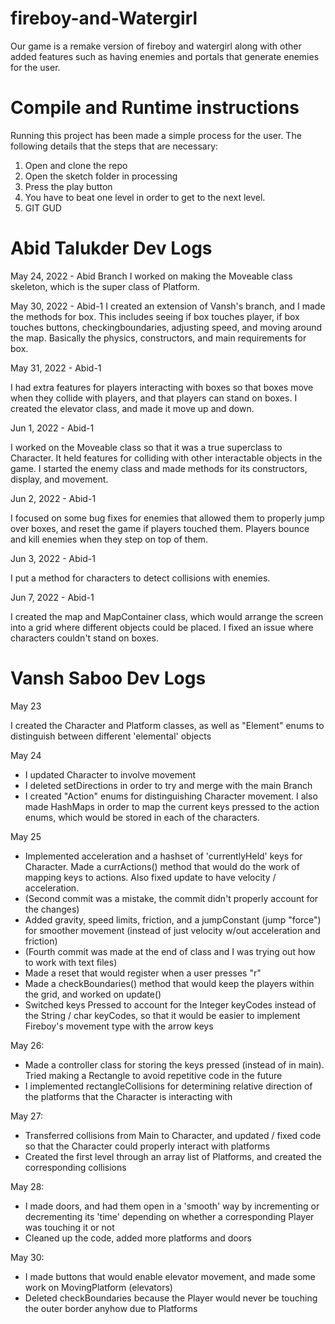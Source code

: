 # fireboy-and-Watergirl

Our game is a remake version of fireboy and watergirl along with other added features such as having enemies and portals that generate enemies for the user.

# Compile and Runtime instructions

Running this project has been made a simple process for the user. The following details that the steps that are necessary:

1. Open and clone the repo
2. Open the sketch folder in processing
3. Press the play button
4. You have to beat one level in order to get to the next level.
5. GIT GUD

# Abid Talukder Dev Logs

May 24, 2022 - Abid Branch
I worked on making the Moveable class skeleton, which is the super class of Platform.

May 30, 2022 - Abid-1
I created an extension of Vansh's branch, and I made the methods for box. This includes seeing if box touches player, if box touches buttons, checkingboundaries, adjusting speed, and moving around the map. Basically the physics, constructors, and main requirements for box.

May 31, 2022 - Abid-1

I had extra features for players interacting with boxes so that boxes move when they collide with players, and that players can stand on boxes. I created the elevator class, and made it move up and down.

Jun 1, 2022 - Abid-1

I worked on the Moveable class so that it was a true superclass to Character. It held features for colliding with other interactable objects in the game. I started the enemy class and made methods for its constructors, display, and movement.

Jun 2, 2022 - Abid-1

I focused on some bug fixes for enemies that allowed them to properly jump over boxes, and reset the game if players touched them. Players bounce and kill enemies when they step on top of them.

Jun 3, 2022 - Abid-1

I put a method for characters to detect collisions with enemies.

Jun 7, 2022 - Abid-1

I created the map and MapContainer class, which would arrange the screen into a grid where different objects could be placed. I fixed an issue where characters couldn't stand on boxes.

# Vansh Saboo Dev Logs

May 23

I created the Character and Platform classes, as well as "Element" enums to distinguish between different 'elemental' objects

May 24

- I updated Character to involve movement
- I deleted setDirections in order to try and merge with the main Branch
- I created "Action" enums for distinguishing Character movement. I also made HashMaps in order to map the current keys pressed to the action enums, which would be stored in each of the characters.

May 25

- Implemented acceleration and a hashset of 'currentlyHeld' keys for Character. Made a currActions() method that would do the work of mapping keys to actions. Also fixed update to have velocity / acceleration.
- (Second commit was a mistake, the commit didn't properly account for the changes)
- Added gravity, speed limits, friction, and a jumpConstant (jump "force") for smoother movement (instead of just velocity w/out acceleration and friction)
- (Fourth commit was made at the end of class and I was trying out how to work with text files)
- Made a reset that would register when a user presses "r"
- Made a checkBoundaries() method that would keep the players within the grid, and worked on update()
- Switched keys Pressed to account for the Integer keyCodes instead of the String / char keyCodes, so that it would be easier to implement Fireboy's movement type with the arrow keys


May 26:
- Made a controller class for storing the keys pressed (instead of in main). Tried making a Rectangle to avoid repetitive code in the future
- I implemented rectangleCollisions for determining relative direction of the platforms that the Character is interacting with

May 27:
- Transferred collisions from Main to Character, and updated / fixed code so that the Character could properly interact with platforms
- Created the first level through an array list of Platforms, and created the corresponding collisions


May 28:
- I made doors, and had them open in a 'smooth' way by incrementing or decrementing its 'time' depending on whether a corresponding Player was touching it or not
- Cleaned up the code, added more platforms and doors

May 30:
- I made buttons that would enable elevator movement, and made some work on MovingPlatform (elevators)
- Deleted checkBoundaries because the Player would never be touching the outer border anyhow due to Platforms
